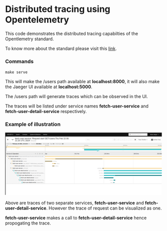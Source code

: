 # Distributed tracing using Opentelemetry

This code demonstrates the distributed tracing capabilties of the Opentlemetry standard.

To know more about the standard please visit this [link](https://www.cncf.io/projects/opentelemetry/).

### Commands

```console
make serve
```

This will make the /users path available at **localhost:8000**, it will also make the Jaeger UI available at **localhost:5000**.

The /users path will generate traces which can be observed in the UI.

The traces will be listed under service names **fetch-user-service** and **fetch-user-detail-service** respectively.

### Example of illustration

![Screenshot from tracer UI](example.png)

Above are traces of two separate services, **fetch-user-service** and **fetch-user-detail-service**. However the trace of request can be visualized as one.

**fetch-user-service** makes a call to **fetch-user-detail-service** hence propogating the trace.